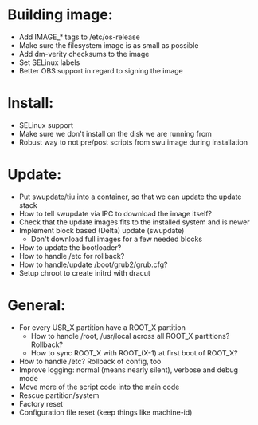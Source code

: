 # Building image:
* Add IMAGE_* tags to /etc/os-release
* Make sure the filesystem image is as small as possible
* Add dm-verity checksums to the image
* Set SELinux labels
* Better OBS support in regard to signing the image

# Install:
* SELinux support
* Make sure we don't install on the disk we are running from
* Robust way to not pre/post scripts from swu image during installation

# Update:
* Put swupdate/tiu into a container, so that we can update the update stack
* How to tell swupdate via IPC to download the image itself?
* Check that the update images fits to the installed system and is newer
* Implement block based (Delta) update (swupdate)
  * Don't download full images for a few needed blocks
* How to update the bootloader?
* How to handle /etc for rollback?
* How to handle/update /boot/grub2/grub.cfg?
* Setup chroot to create initrd with dracut

# General:
* For every USR_X partition have a ROOT_X partition
  * How to handle /root, /usr/local across all ROOT_X partitions? Rollback?
  * How to sync ROOT_X with ROOT_(X-1) at first boot of ROOT_X?
* How to handle /etc? Rollback of config, too
* Improve logging: normal (means nearly silent), verbose and debug mode
* Move more of the script code into the main code
* Rescue partition/system
* Factory reset
* Configuration file reset (keep things like machine-id)
